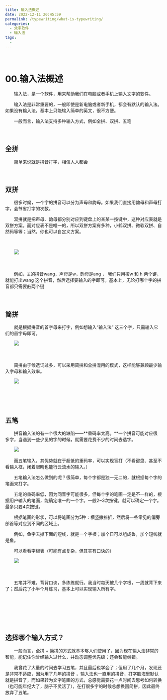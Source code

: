 ```yaml
---
title: 输入法概述
date: 2022-12-11 20:45:59
permalink: /typewriting/what-is-typewriting/
categories:
  - 效率软件
  - 输入法
tags:
  - 
---
```

　　

# 00.输入法概述

　　输入法，是一个软件，用来帮助我们在电脑或者手机上输入文字的软件。

　　输入法是非常重要的，一般即使是新电脑或者新手机，都会有默认的输入法。如果没有输入法，基本上只能输入简单的英文，很不方便。

　　一般而言，输入法支持多种输入方式，例如全拼、双拼、五笔

<!-- more -->
　　‍

## 全拼

　　简单来说就是拼音打字，相信人人都会

　　‍

## 双拼

　　很多时候，一个字的拼音可以分为声母和韵母。如果我们直接用韵母和声母打字，会节省打字的次数。

　　双拼就是把声母、韵母都分别对应到键盘上的某某一按键中，这种对应表就是双拼方案。而对应表不是唯一的，所以双拼方案有多种，小鹤双拼、微软双拼、自然码等等；当然，你也可以自定义方案。

　　‍

　　![](https://image.peterjxl.com/blog/image-20221211171123-3fm0iqg.png)

　　‍

　　例如，`王`的拼音wang，声母是w，韵母是ang ， 我们只用按w 和 h 两个键，就能打出wang 这个拼音，然后选择要输入的字即可。基本上，无论打哪个字的拼音都只需要敲两个键

　　‍

## 简拼

　　就是根据拼音的首字母来打字，例如想输入“输入法” 这三个字，只需输入它们的首字母即可。

　　![](https://image.peterjxl.com/blog/image-20221211175549-7rxfm7i.png)

　　

　　简拼由于候选词过多，可以采用简拼和全拼混用的模式，这样能够兼顾最少输入字母和输入效率。

　　![](https://image.peterjxl.com/blog/image-20221211175633-u8wdgg3.png)

　　‍

　　‍

## 五笔

　　拼音输入法的有一个很大的缺陷——**重码率太高。**一个拼音可能对应很多字，当遇到一些少见的字的时候，就需要花费不少的时间去选字。

　　![](https://image.peterjxl.com/blog/image-20221211171643-8qpxf01.png)

　　而五笔输入，其优势就在于超低的重码率，可以实现盲打（不看键盘、甚至不看输入框，闭着眼睛也能行云流水的输入。）

　　五笔输入法怎么做到的呢？很简单，每个字都是独一无二的，就根据每个字的笔画来打字。

　　五笔的重码率低，因为同音字可能很多，但每个字的笔画一定是不一样的，根据用户输入的笔画，能确定唯一的一个字。一般2~3次按键，就可以确定一个字。最多只要4次按键。

　　根据笔画的形状，可以将笔画分为5种：横竖撇捺折，然后将一些常见的偏旁部首等对应到不同的区域上。

　　例如，鱼字去掉下面的短线，就是一个字根；加个日可以组成鲁，加个短线就是鱼。

　　可以看看字根表（可能有点复杂，但其实有口诀的）

　　![](https://image.peterjxl.com/blog/image-20221211172114-prtn5ng.png)

　　‍

　　五笔并不难，背背口诀，多练练就行。我当时每天被几个字根，一周就背下来了；然后花了小半个月练习，基本上可以实现输入所有字。

　　‍

　　‍

　　‍

## 选择哪个输入方式？

　　一般而言，全拼 + 简拼的方式就基本够人们使用了，因为现在输入法非常的智能，能记住你曾经输入过什么，并动态调整优先级；还会智能纠错。

　　我曾花了大量的时间去学习五笔，并且最后也学会了；但用了几个月，发现还是非常不适应，因为用了几年的拼音 ，输入法也一直用的拼音，打字脑海里默认就是拼音了，而如果转为文字笔画的方式，总感觉需要花一点时间去思考如何转换（也可能年纪大了，脑子不灵活了），在打很多字的时候总想换回简拼，因此最终放弃了五笔。
